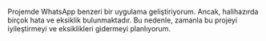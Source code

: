 Projemde WhatsApp benzeri bir uygulama geliştiriyorum. Ancak, halihazırda birçok hata ve eksiklik bulunmaktadır. Bu nedenle, zamanla bu projeyi iyileştirmeyi ve eksiklikleri gidermeyi planlıyorum. 
